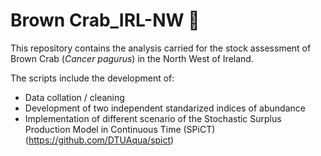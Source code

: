# Brown Crab_IRL-NW :crab:

This repository contains the analysis carried for the stock assessment of Brown Crab (*Cancer pagurus*) in the North West of Ireland. 

The scripts include the development of: 
* Data collation / cleaning
* Development of two independent standarized indices of abundance
* Implementation of different scenario of the Stochastic Surplus Production Model in Continuous Time (SPiCT) (https://github.com/DTUAqua/spict)
